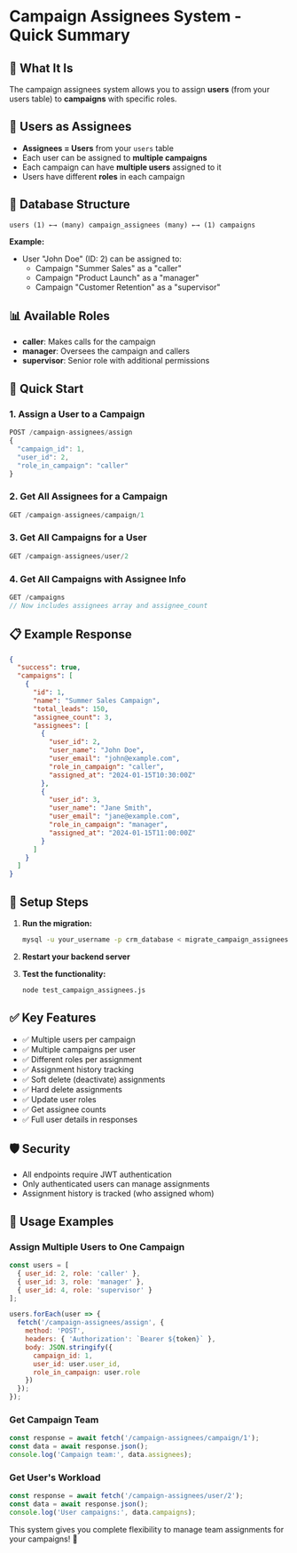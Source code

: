 # Campaign Assignees System - Quick Summary

## 🎯 **What It Is**
The campaign assignees system allows you to assign **users** (from your users table) to **campaigns** with specific roles.

## 👥 **Users as Assignees**
- **Assignees = Users** from your `users` table
- Each user can be assigned to **multiple campaigns**
- Each campaign can have **multiple users** assigned to it
- Users have different **roles** in each campaign

## 🔗 **Database Structure**
```
users (1) ←→ (many) campaign_assignees (many) ←→ (1) campaigns
```

**Example:**
- User "John Doe" (ID: 2) can be assigned to:
  - Campaign "Summer Sales" as a "caller"
  - Campaign "Product Launch" as a "manager"
  - Campaign "Customer Retention" as a "supervisor"

## 📊 **Available Roles**
- **caller**: Makes calls for the campaign
- **manager**: Oversees the campaign and callers
- **supervisor**: Senior role with additional permissions

## 🚀 **Quick Start**

### 1. **Assign a User to a Campaign**
```javascript
POST /campaign-assignees/assign
{
  "campaign_id": 1,
  "user_id": 2,
  "role_in_campaign": "caller"
}
```

### 2. **Get All Assignees for a Campaign**
```javascript
GET /campaign-assignees/campaign/1
```

### 3. **Get All Campaigns for a User**
```javascript
GET /campaign-assignees/user/2
```

### 4. **Get All Campaigns with Assignee Info**
```javascript
GET /campaigns
// Now includes assignees array and assignee_count
```

## 📋 **Example Response**
```json
{
  "success": true,
  "campaigns": [
    {
      "id": 1,
      "name": "Summer Sales Campaign",
      "total_leads": 150,
      "assignee_count": 3,
      "assignees": [
        {
          "user_id": 2,
          "user_name": "John Doe",
          "user_email": "john@example.com",
          "role_in_campaign": "caller",
          "assigned_at": "2024-01-15T10:30:00Z"
        },
        {
          "user_id": 3,
          "user_name": "Jane Smith",
          "user_email": "jane@example.com",
          "role_in_campaign": "manager",
          "assigned_at": "2024-01-15T11:00:00Z"
        }
      ]
    }
  ]
}
```

## 🔧 **Setup Steps**

1. **Run the migration:**
   ```bash
   mysql -u your_username -p crm_database < migrate_campaign_assignees.sql
   ```

2. **Restart your backend server**

3. **Test the functionality:**
   ```bash
   node test_campaign_assignees.js
   ```

## ✅ **Key Features**
- ✅ Multiple users per campaign
- ✅ Multiple campaigns per user
- ✅ Different roles per assignment
- ✅ Assignment history tracking
- ✅ Soft delete (deactivate) assignments
- ✅ Hard delete assignments
- ✅ Update user roles
- ✅ Get assignee counts
- ✅ Full user details in responses

## 🛡️ **Security**
- All endpoints require JWT authentication
- Only authenticated users can manage assignments
- Assignment history is tracked (who assigned whom)

## 📝 **Usage Examples**

### Assign Multiple Users to One Campaign
```javascript
const users = [
  { user_id: 2, role: 'caller' },
  { user_id: 3, role: 'manager' },
  { user_id: 4, role: 'supervisor' }
];

users.forEach(user => {
  fetch('/campaign-assignees/assign', {
    method: 'POST',
    headers: { 'Authorization': `Bearer ${token}` },
    body: JSON.stringify({
      campaign_id: 1,
      user_id: user.user_id,
      role_in_campaign: user.role
    })
  });
});
```

### Get Campaign Team
```javascript
const response = await fetch('/campaign-assignees/campaign/1');
const data = await response.json();
console.log('Campaign team:', data.assignees);
```

### Get User's Workload
```javascript
const response = await fetch('/campaign-assignees/user/2');
const data = await response.json();
console.log('User campaigns:', data.campaigns);
```

This system gives you complete flexibility to manage team assignments for your campaigns! 🎉 